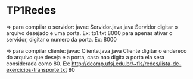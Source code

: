 # TP1Redes
=> para compilar o servidor: 
javac Servidor.java
java Servidor
digitar o arquivo desejado e uma porta. Ex: tp1.txt 8000
para apenas ativar o servidor, digitar o numero da porta. Ex: 8000


=> para compilar cliente:
javac Cliente.java
java Cliente
digitar o endereco do arquivo que deseja e a porta, caso nao digita a porta ela sera considerada como 80.
Ex: http://dcomp.ufsj.edu.br/~fls/redes/lista-de-exercicios-transporte.txt 80

